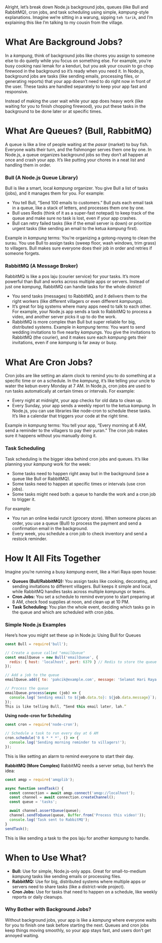 Alright, let’s break down Node.js background jobs, queues (like Bull and RabbitMQ), cron jobs, and task scheduling using simple, *kampung*-style explanations. Imagine we’re sitting in a warung, sipping `teh tarik`, and I’m explaining this like I’m talking to my cousin from the village.
# What Are Background Jobs?
In a *kampung*, think of background jobs like chores you assign to someone else to do quietly while you focus on something else. For example, you’re busy cooking nasi lemak for a kenduri, but you ask your cousin to go chop firewood in the background so it’s ready when you need it. In Node.js, background jobs are tasks (like sending emails, processing files, or generating reports) that your app doesn’t need to do right now in front of the user. These tasks are handled separately to keep your app fast and responsive.

Instead of making the user wait while your app does heavy work (like waiting for you to finish chopping firewood), you put these tasks in the background to be done later or at specific times.

# What Are Queues? (Bull, RabbitMQ)
A queue is like a line of people waiting at the *pasar* (market) to buy fish. Everyone waits their turn, and the fishmonger serves them one by one. In Node.js, a queue organizes background jobs so they don’t all happen at once and crash your app. It’s like putting your chores in a neat list and handling them in order.

### Bull (A Node.js Queue Library)
Bull is like a smart, local *kampung* organizer. You give Bull a list of tasks (jobs), and it manages them for you. For example:
* You tell Bull, “Send 100 emails to customers.” Bull puts each email task in a queue, like a stack of letters, and processes them one by one.
* Bull uses Redis (think of it as a super-fast notepad) to keep track of the queue and make sure no task is lost, even if your app crashes.
* Bull can retry failed tasks (like if the email server is down) or prioritize urgent tasks (like sending an email to the ketua *kampung* first).

Example in *kampung* terms: You’re organizing a gotong-royong to clean the surau. You use Bull to assign tasks (sweep floor, wash windows, trim grass) to villagers. Bull makes sure everyone does their job in order and retries if someone forgets.

### RabbitMQ (A Message Broker)
RabbitMQ is like a pos laju (courier service) for your tasks. It’s more powerful than Bull and works across multiple apps or servers. Instead of just one *kampung*, RabbitMQ can handle tasks for the whole district!
* You send tasks (messages) to RabbitMQ, and it delivers them to the right workers (like different villagers or even different *kampung*s).
* It’s great for big systems where many apps need to talk to each other. For example, your Node.js app sends a task to RabbitMQ to process a video, and another server picks it up to do the work.
* RabbitMQ is more complex than Bull but super reliable for big, distributed systems.
Example in *kampung* terms: You want to send wedding invitations to five nearby *kampung*s. You give the invitations to RabbitMQ (the courier), and it makes sure each *kampung* gets their invitations, even if one *kampung* is far away or busy.

# What Are Cron Jobs?
Cron jobs are like setting an alarm clock to remind you to do something at a specific time or on a schedule. In the *kampung*, it’s like telling your uncle to water the kebun every Monday at 7 AM. In Node.js, cron jobs are used to run tasks automatically at certain times or intervals.
For example:
* Every night at midnight, your app checks for old data to clean up.
* Every Sunday, your app sends a weekly report to the ketua *kampung*.
In Node.js, you can use libraries like node-cron to schedule these tasks. It’s like a calendar that triggers your code at the right time.

Example in *kampung* terms: You tell your app, “Every morning at 6 AM, send a reminder to the villagers to pay their yuran.” The cron job makes sure it happens without you manually doing it.

### Task Scheduling
Task scheduling is the bigger idea behind cron jobs and queues. It’s like planning your *kampung* work for the week:
* Some tasks need to happen right away but in the background (use a queue like Bull or RabbitMQ).
* Some tasks need to happen at specific times or intervals (use cron jobs).
* Some tasks might need both: a queue to handle the work and a cron job to trigger it.

For example:
* You run an online kedai runcit (grocery store). When someone places an order, you use a queue (Bull) to process the payment and send a confirmation email in the background.
* Every week, you schedule a cron job to check inventory and send a restock reminder.

# How It All Fits Together
Imagine you’re running a busy *kampung* event, like a Hari Raya open house:
* **Queues (Bull/RabbitMQ):** You assign tasks like cooking, decorating, and sending invitations to different villagers. Bull keeps it simple and local, while RabbitMQ handles tasks across multiple *kampung*s or teams.
* **Cron Jobs:** You set a schedule to remind everyone to start preparing at 8 AM, check food supplies at noon, and clean up at 10 PM.
* **Task Scheduling:** You plan the whole event, deciding which tasks go in the queue and which are scheduled with cron jobs.

### Simple Node.js Examples
Here’s how you might set these up in Node.js:
Using Bull for Queues
```javascript
const Bull = require('bull');

// Create a queue called "emailQueue"
const emailQueue = new Bull('emailQueue', {
  redis: { host: 'localhost', port: 6379 } // Redis to store the queue
});

// Add a job to the queue
emailQueue.add({ to: 'pakcik@example.com', message: 'Selamat Hari Raya!' });

// Process the queue
emailQueue.process(async (job) => {
  console.log(`Sending email to ${job.data.to}: ${job.data.message}`);
});
This is like telling Bull, “Send this email later, lah.”
```
**Using node-cron for Scheduling**
```javascript
const cron = require('node-cron');

// Schedule a task to run every day at 6 AM
cron.schedule('0 6 * * *', () => {
  console.log('Sending morning reminder to villagers!');
});
```
This is like setting an alarm to remind everyone to start their day.

**RabbitMQ (More Complex)**
RabbitMQ needs a server setup, but here’s the idea:
```javascript
const amqp = require('amqplib');

async function sendTask() {
  const connection = await amqp.connect('amqp://localhost');
  const channel = await connection.createChannel();
  const queue = 'tasks';

  await channel.assertQueue(queue);
  channel.sendToQueue(queue, Buffer.from('Process this video!'));
  console.log('Task sent to RabbitMQ');
}
sendTask();
```
This is like sending a task to the pos laju for another *kampung* to handle.

# When to Use What?
* **Bull:** Use for simple, Node.js-only apps. Great for small-to-medium *kampung* tasks like sending emails or processing files.
* **RabbitMQ:** Use for big, distributed systems where multiple apps or servers need to share tasks (like a district-wide project).
* **Cron Jobs:** Use for tasks that need to happen on a schedule, like weekly reports or daily cleanups.

### Why Bother with Background Jobs?
Without background jobs, your app is like a *kampung* where everyone waits for you to finish one task before starting the next. Queues and cron jobs keep things moving smoothly, so your app stays fast, and users don’t get annoyed waiting.

